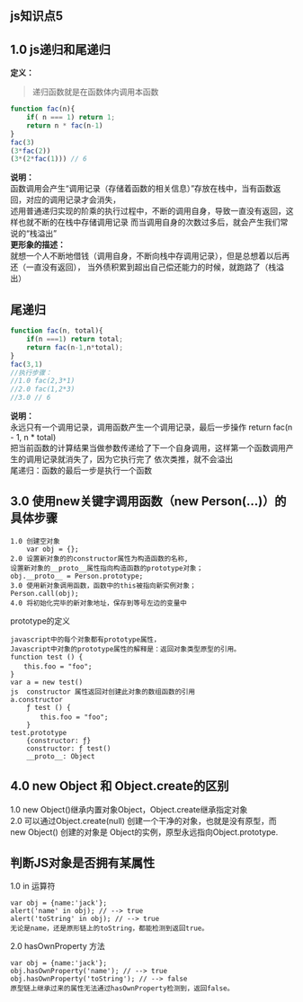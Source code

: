 ## js知识点5

## 1.0 js递归和尾递归
**定义：** <br>
>递归函数就是在函数体内调用本函数
```js
function fac(n){
    if( n === 1) return 1;
    return n * fac(n-1)
}
fac(3)
(3*fac(2))
(3*(2*fac(1))) // 6
```
**说明：**<br> 
函数调用会产生“调用记录（存储着函数的相关信息）”存放在栈中，当有函数返回，对应的调用记录才会消失，
<br>
述用普通递归实现的阶乘的执行过程中，不断的调用自身，导致一直没有返回，这样也就不断的在栈中存储调用记录
而当调用自身的次数过多后，就会产生我们常说的“栈溢出”
<br>
**更形象的描述：**
<br>
就想一个人不断地借钱（调用自身，不断向栈中存调用记录），但是总想着以后再还（一直没有返回），
当外债积累到超出自己偿还能力的时候，就跑路了（栈溢出）

## 尾递归
```js
function fac(n, total){
    if(n ===1) return total;
    return fac(n-1,n*total);
}
fac(3,1)
//执行步骤：
//1.0 fac(2,3*1)
//2.0 fac(1,2*3)
//3.0 // 6
```
**说明：** <br>
永远只有一个调用记录，调用函数产生一个调用记录，最后一步操作 return fac(n - 1, n * total) 
<br>
把当前函数的计算结果当做参数传递给了下一个自身调用，这样第一个函数调用产生的调用记录就消失了，因为它执行完了
依次类推，就不会溢出
<br>
尾递归：函数的最后一步是执行一个函数


## 3.0 使用new关键字调用函数（new Person(…)）的具体步骤
``` 
1.0 创建空对象
    var obj = {};
2.0 设置新对象的的constructor属性为构造函数的名称,
设置新对象的__proto__属性指向构造函数的prototype对象；
obj.__proto__ = Person.prototype;
3.0 使用新对象调用函数，函数中的this被指向新实例对象；
Person.call(obj);
4.0 将初始化完毕的新对象地址，保存到等号左边的变量中 
```
prototype的定义
``` 
javascript中的每个对象都有prototype属性，
Javascript中对象的prototype属性的解释是：返回对象类型原型的引用。
function test () {
　　this.foo = "foo";
}
var a = new test()
js  constructor 属性返回对创建此对象的数组函数的引用
a.constructor
    ƒ test () {
    　　this.foo = "foo";
    }
test.prototype
    {constructor: ƒ}
    constructor: ƒ test()
    __proto__: Object
```
## 4.0 new Object 和 Object.create的区别
1.0 new Object()继承内置对象Object，Object.create继承指定对象
<br>
2.0 可以通过Object.create(null) 创建一个干净的对象，也就是没有原型，而 new Object() 创建的对象是 Object的实例，原型永远指向Object.prototype.
    
    
## 判断JS对象是否拥有某属性
1.0 in 运算符
``` 
var obj = {name:'jack'};
alert('name' in obj); // --> true
alert('toString' in obj); // --> true
无论是name，还是原形链上的toString，都能检测到返回true。
```
2.0 hasOwnProperty 方法
``` 
var obj = {name:'jack'};
obj.hasOwnProperty('name'); // --> true
obj.hasOwnProperty('toString'); // --> false
原型链上继承过来的属性无法通过hasOwnProperty检测到，返回false。
```

